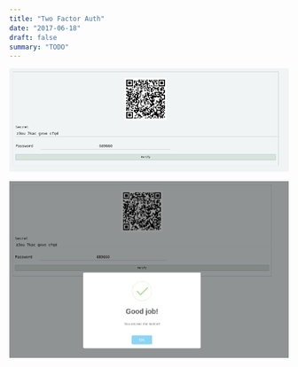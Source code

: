 ```yaml
---
title: "Two Factor Auth"
date: "2017-06-18"
draft: false
summary: "TODO"
---
```


![two factor auth screenshot-1](img/preview1.png)

![two factor auth screenshot-2](img/success.png)